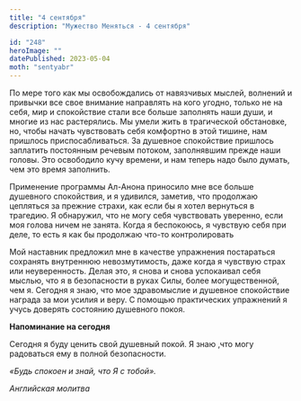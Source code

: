 ```yaml
---
title: "4 сентября"
description: "Мужество Меняться - 4 сентября"

id: "248"
heroImage: ""
datePublished: 2023-05-04
moth: "sentyabr"
---
```


По мере того как мы освобождались от навязчивых мыслей, волнений и привычки
все свое внимание направлять на кого угодно, только не на себя, мир и
спокойствие стали все больше заполнять наши души, и многие из нас растерялись.
Мы умели жить в трагической обстановке, но, чтобы начать чувствовать себя
комфортно в этой тишине, нам пришлось приспосабливаться. За душевное
спокойствие пришлось заплатить постоянным речевым потоком, заполнявшим прежде
наши головы. Это освободило кучу времени, и нам теперь надо было думать, чем
это время заполнить.

Применение программы Ал-Анона приносило мне все больше душевного спокойствия,
и я удивился, заметив, что продолжаю цепляться за прежние страхи, как если бы
я хотел вернуться в трагедию. Я обнаружил, что не могу себя чувствовать
уверенно, если моя голова ничем не занята. Когда я беспокоюсь, я чувствую себя
при деле, то есть я как бы продолжаю что-то контролировать

Мой наставник предложил мне в качестве упражнения постараться сохранять
внутреннюю невозмутимость, даже когда я чувствую страх или неуверенность.
Делая это, я снова и снова успокаивал себя мыслью, что я в безопасности в
руках Силы, более могущественной, чем я. Сегодня я знаю, что мое здравомыслие
и душевное спокойствие награда за мои усилия и веру. С помощью практических
упражнений я учусь доверять состоянию душевного покоя.

**Напоминание на сегодня**

Сегодня я буду ценить свой душевный покой. Я знаю ,что могу радоваться ему в
полной безопасности.

_«Будь спокоен и знай, что Я с тобой»._

_Английская молитва_
